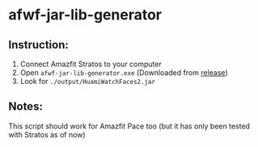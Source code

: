 # afwf-jar-lib-generator

## Instruction:
1. Connect Amazfit Stratos to your computer
2. Open `afwf-jar-lib-generator.exe` (Downloaded from [release](https://github.com/amoshydra/afwf-jar-lib-generator/releases/latest))
3. Look for `./output/HuamiWatchFaces2.jar`


## Notes:
This script should work for Amazfit Pace too (but it has only been tested with Stratos as of now)
